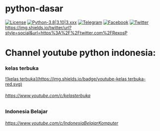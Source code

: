 # python-dasar

[![License](https://img.shields.io/badge/license-MIT-red.svg)](https://raw.githubusercontent.com/kobencry/python-dasar/main/LICENSE) [![Python-3.8|3.10|3.xxx](https://img.shields.io/badge/python-3.8|3.10|3.xxx-yellow.svg)](https://www.python.org) [![Telegram](https://img.shields.io/badge/telegram-online-green.svg)](https://web.telegram.org/z/#-1052242766) [![Facebook](https://img.shields.io/badge/facebook-online-blue.svg)](https://web.facebook.com/groups/1547113062220560/?hoisted_section_header_type=recently_seen&multi_permalinks=3261000454165137) [![Twitter](https://img.shields.io/badge/twitter-@RexosP-blue.svg)](https://img.shields.io/twitter/url?style=social&url=https%3A%2F%2Ftwitter.com%2FRexosP) 
https://img.shields.io/twitter/url?style=social&url=https%3A%2F%2Ftwitter.com%2FRexosP
# Channel youtube python indonesia:
### kelas terbuka
[![kelas terbuka](https://img.shields.io/badge/youtube-kelas terbuka-red.svg)](https://www.youtube.com/c/kelasterbuka)
###### https://www.youtube.com/c/kelasterbuka
### Indonesia Belajar
###### https://www.youtube.com/c/IndonesiaBelajarKomputer

